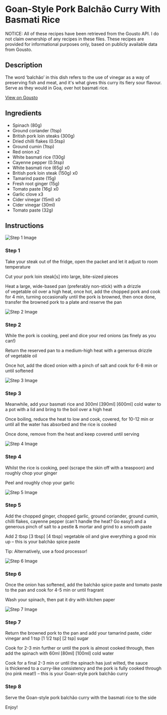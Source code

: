 # Goan-Style Pork Balchão Curry With Basmati Rice

NOTICE: All of these recipes have been retrieved from the Gousto API. I do not claim ownership of any recipes in these files. These recipes are provided for informational purposes only, based on publicly available data from Gousto.

## Description

The word ‘balchão’ in this dish refers to the use of vinegar as a way of preserving fish and meat, and it's what gives this curry its fiery sour flavour. Serve as they would in Goa, over hot basmati rice.

[View on Gousto](https://www.gousto.co.uk/recipes/cookbook/goan-style-pork-balchao-curry-with-basmati-rice)

## Ingredients

- Spinach (80g)
- Ground coriander (1tsp)
- British pork loin steaks (300g)
- Dried chilli flakes (0.5tsp)
- Ground cumin (1tsp)
- Red onion x2
- White basmati rice (130g)
- Cayenne pepper (0.5tsp)
- White basmati rice (65g) x0
- British pork loin steak (150g) x0
- Tamarind paste (15g)
- Fresh root ginger (15g)
- Tomato paste (16g) x0
- Garlic clove x3
- Cider vinegar (15ml) x0
- Cider vinegar (30ml)
- Tomato paste (32g)

## Instructions

![Step 1 Image](https://production-media.gousto.co.uk/cms/recipe-step-image/Step-1-1655223266769-x200.jpg)

### Step 1

Take your steak out of the fridge, open the packet and let it adjust to room temperature

Cut your pork loin steak[s] into large, bite-sized pieces

Heat a large, wide-based pan (preferably non-stick) with a drizzle of vegetable oil over a high heat, once hot, add the chopped pork and cook for 4 min, turning occasionally until the pork is browned,  then once done, transfer the browned pork to a plate and reserve the pan

![Step 2 Image](https://production-media.gousto.co.uk/cms/recipe-step-image/Step-2-1655223277282-x200.jpg)

### Step 2

While the pork is cooking, peel and dice your red onions (as finely as you can!)

Return the reserved pan to a medium-high heat with a generous drizzle of vegetable oil

Once hot, add the diced onion with a pinch of salt and cook for 6-8 min or until softened

![Step 3 Image](https://production-media.gousto.co.uk/cms/recipe-step-image/Step-3-1655223294158-x200.jpg)

### Step 3

Meanwhile, add your basmati rice and 300ml <span class="text-purple">[390ml]</span> <span class="text-danger">[600ml]</span> cold water to a pot with a lid and bring to the boil over a high heat

Once boiling, reduce the heat to low and cook, covered, for 10-12 min or until all the water has absorbed and the rice is cooked

Once done, remove from the heat and keep covered until serving

![Step 4 Image](https://production-media.gousto.co.uk/cms/recipe-step-image/Step-4-1655223299662-x200.jpg)

### Step 4

Whilst the rice is cooking, peel (scrape the skin off with a teaspoon) and roughly chop your ginger

Peel and roughly chop your garlic

![Step 5 Image](https://production-media.gousto.co.uk/cms/recipe-step-image/Step-5-1655223303543-x200.jpg)

### Step 5

Add the chopped ginger, chopped garlic, ground coriander, ground cumin, chilli flakes, cayenne pepper (can't handle the heat? Go easy!) and a generous pinch of salt to a pestle & mortar and grind to a smooth paste

Add 2 tbsp<span class="text-purple"> [3 tbsp]</span> <span class="text-danger">[4 tbsp] </span>vegetable oil and give everything a good mix up – this is your balchão spice paste

Tip: Alternatively, use a food processor!

![Step 6 Image](https://production-media.gousto.co.uk/cms/recipe-step-image/Step-6-1655223308927-x200.jpg)

### Step 6

Once the onion has softened, add the balchão spice paste and tomato paste to the pan and cook for 4-5 min or until fragrant

Wash your spinach, then pat it dry with kitchen paper

![Step 7 Image](https://production-media.gousto.co.uk/cms/recipe-step-image/Step-7-1655223312488-x200.jpg)

### Step 7

Return the browned pork to the pan and add your tamarind paste, cider vinegar and 1 tsp <span class="text-purple">[1 1/2 tsp]</span> <span class="text-danger">[2 tsp] </span>sugar

Cook for 2-3 min further or until the pork is almost cooked through, then add the spinach with 60ml <span class="text-purple">[80ml]</span> <span class="text-danger">[100ml] </span>cold water

Cook for a final 2-3 min or until the spinach has just wilted, the sauce is thickened to a curry-like consistency and the pork is fully cooked through (no pink meat!) – this is your Goan-style pork balchão curry

### Step 8

Serve the Goan-style pork balchão curry with the basmati rice to the side

Enjoy!

